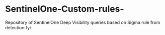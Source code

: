 # SentinelOne-Custom-rules-
Repository of SentinelOne Deep Visibility queries based on Sigma rule from detection.fyi

